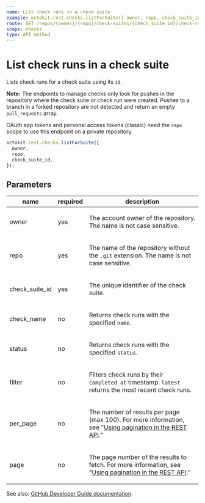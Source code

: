 ```yaml
---
name: List check runs in a check suite
example: octokit.rest.checks.listForSuite({ owner, repo, check_suite_id })
route: GET /repos/{owner}/{repo}/check-suites/{check_suite_id}/check-runs
scope: checks
type: API method
---
```


# List check runs in a check suite

Lists check runs for a check suite using its `id`.

**Note:** The endpoints to manage checks only look for pushes in the repository where the check suite or check run were created. Pushes to a branch in a forked repository are not detected and return an empty `pull_requests` array.

OAuth app tokens and personal access tokens (classic) need the `repo` scope to use this endpoint on a private repository.

```js
octokit.rest.checks.listForSuite({
  owner,
  repo,
  check_suite_id,
});
```

## Parameters

<table>
  <thead>
    <tr>
      <th>name</th>
      <th>required</th>
      <th>description</th>
    </tr>
  </thead>
  <tbody>
    <tr><td>owner</td><td>yes</td><td>

The account owner of the repository. The name is not case sensitive.

</td></tr>
<tr><td>repo</td><td>yes</td><td>

The name of the repository without the `.git` extension. The name is not case sensitive.

</td></tr>
<tr><td>check_suite_id</td><td>yes</td><td>

The unique identifier of the check suite.

</td></tr>
<tr><td>check_name</td><td>no</td><td>

Returns check runs with the specified `name`.

</td></tr>
<tr><td>status</td><td>no</td><td>

Returns check runs with the specified `status`.

</td></tr>
<tr><td>filter</td><td>no</td><td>

Filters check runs by their `completed_at` timestamp. `latest` returns the most recent check runs.

</td></tr>
<tr><td>per_page</td><td>no</td><td>

The number of results per page (max 100). For more information, see "[Using pagination in the REST API](https://docs.github.com/rest/using-the-rest-api/using-pagination-in-the-rest-api)."

</td></tr>
<tr><td>page</td><td>no</td><td>

The page number of the results to fetch. For more information, see "[Using pagination in the REST API](https://docs.github.com/rest/using-the-rest-api/using-pagination-in-the-rest-api)."

</td></tr>
  </tbody>
</table>

See also: [GitHub Developer Guide documentation](https://docs.github.com/rest/checks/runs#list-check-runs-in-a-check-suite).
